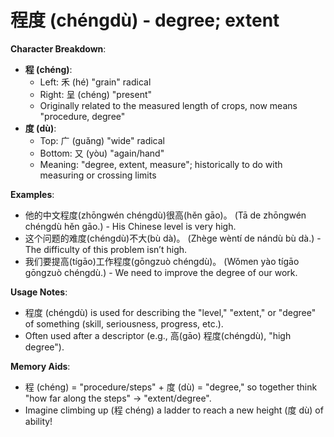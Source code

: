 # **程度 (chéngdù) - degree; extent**

**Character Breakdown**:  
- **程 (chéng)**:
  - Left: 禾 (hé) "grain" radical
  - Right: 呈 (chéng) "present"
  - Originally related to the measured length of crops, now means "procedure, degree"  
- **度 (dù)**:
  - Top: 广 (guǎng) "wide" radical
  - Bottom: 又 (yòu) "again/hand"
  - Meaning: "degree, extent, measure"; historically to do with measuring or crossing limits

**Examples**:  
- 他的中文程度(zhōngwén chéngdù)很高(hěn gāo)。 (Tā de zhōngwén chéngdù hěn gāo.) - His Chinese level is very high.  
- 这个问题的难度(chéngdù)不大(bù dà)。 (Zhège wèntí de nándù bù dà.) - The difficulty of this problem isn’t high.  
- 我们要提高(tígāo)工作程度(gōngzuò chéngdù)。 (Wǒmen yào tígāo gōngzuò chéngdù.) - We need to improve the degree of our work.

**Usage Notes**:  
- 程度 (chéngdù) is used for describing the "level," "extent," or "degree" of something (skill, seriousness, progress, etc.).  
- Often used after a descriptor (e.g., 高(gāo) 程度(chéngdù), "high degree").

**Memory Aids**:  
- 程 (chéng) = "procedure/steps" + 度 (dù) = "degree," so together think "how far along the steps" → "extent/degree".  
- Imagine climbing up (程 chéng) a ladder to reach a new height (度 dù) of ability!